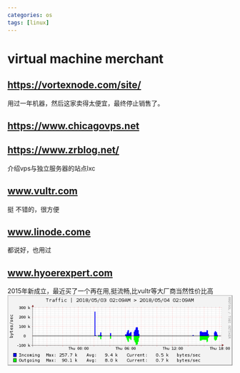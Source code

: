 ```yaml
---
categories: os
tags: [linux]    
---
```


# virtual machine merchant
## https://vortexnode.com/site/ 
用过一年机器，然后这家卖得太便宜，最终停止销售了。
## https://www.chicagovps.net
## https://www.zrblog.net/
介绍vps与独立服务器的站点lxc
## www.vultr.com
挺 不错的，很方便
## www.linode.come
都说好，也用过
## www.hyoerexpert.com
2015年新成立，最近买了一个再在用,挺流畅,比vultr等大厂商当然性价比高
![hyper-network-flow](/assets/img/hyper_flow1.png)
